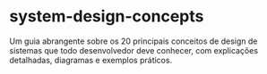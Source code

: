 # system-design-concepts
Um guia abrangente sobre os 20 principais conceitos de design de sistemas que todo desenvolvedor deve conhecer, com explicações detalhadas, diagramas e exemplos práticos.
